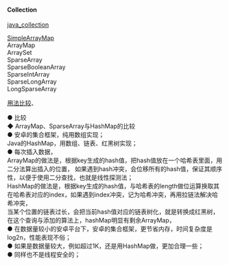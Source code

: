 #### Collection  



[java_collection](../../../Java/java_source/java_collection/java_collection.md)  

[SimpleArrayMap](library/SimpleArrayMap.md)  
ArrayMap  
ArraySet  
SparseArray  
SparseBooleanArray  
SparseIntArray  
SparseLongArray  
LongSparseArray  

[用法比较](library/compare_using.md)、  

● 比较  
◆ ArrayMap、SparseArray与HashMap的比较  
● 安卓的集合框架，纯用数组实现；    
Java的HashMap，用数组、链表、红黑树实现；  
● 每次插入数据，  
ArrayMap的做法是，根据key生成的hash值，把hash值放在一个哈希表里面，用二分法算出插入的位置，  如果遇到hash冲突，会位移所有的hash值，保证其顺序性，以便于使用二分查找，也就是线性探测法；  
HashMap的做法是，根据key生成的hash值，与哈希表的length做位运算换取其在哈希表对应的index，如果遇到index冲突，记为哈希冲突，再用拉链法解决哈希冲突，  
当某个位置的链表过长，会把当前hash值对应的链表树化，就是转换成红黑树，在这个查询与添加的算法上，hashMap明显有剩余ArrayMap，  
● 在数据量较小的安卓平台下，安卓的集合框架，更节省内存，时间复杂度是log2n，性能表现不俗；  
● 如果是数据量较大，例如超过1K，还是用HashMap做，更加合理一些；  
● 同样也不是线程安全的；  


